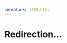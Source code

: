 ```yaml
---
permalink: /404.html
---
```


<!DOCTYPE html>
<html>
<head>
    <meta charset=utf-8>
    <title>Redirection...</title>
    <link rel=canonical href="http://www.mamie-cameroun.fr">
</head>
    
    
<body>
<h1>Redirection...</h1>

<script type="text/javascript">
    setTimeout(function() {
        let redirection = location.href.replace("index.php?/", "").split('/')[4];
        if(redirection){
            window.location.href = "www.mamie-cameroun.fr?redirection=?" + redirection;
        } else {
            window.location.href = "www.mamie-cameroun.fr";
        }
    }, 0);
</script>

</body>
</html>
